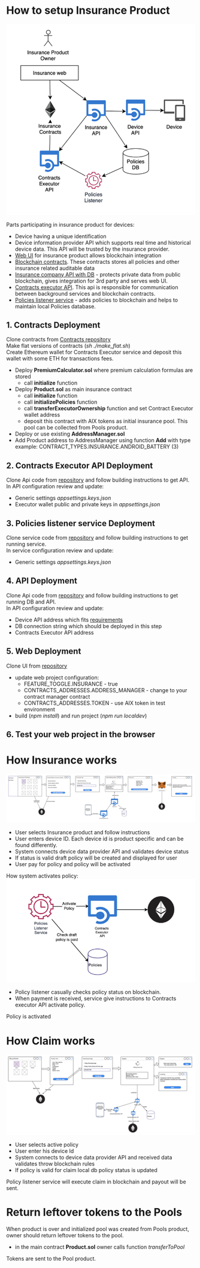 # How to setup Insurance Product

![InsuranceArchitecture](images/InsuranceArchitecture.png?raw=true "InsuranceArchitecture")

Parts participating in insurance product for devices:

- Device having a unique identification  
- Device information provider API which supports real time and historical device data. This API will be trusted by the insurance provider.  
- [Web UI](https://github.com/AigangNetwork/aigang-platform-web) for insurance product allows blockchain integration
- [Blockchain contracts](https://github.com/AigangNetwork/aigang-contracts). These contracts stores all policies and other insurance related auditable data  
- [Insurance company API with DB](https://github.com/AigangNetwork/aigang-api)  - protects private data from public blockchain, gives integration for 3rd party and serves web UI.
- [Contracts executor API](https://github.com/AigangNetwork/aigang-contracts-executor-public). This api is responsible for communication between background services and blockchain contracts.
- [Policies listener service](https://github.com/AigangNetwork/aigang-policies-listener-public) - adds policies to blockchain and helps to maintain local Policies database.

## 1. Contracts Deployment

Clone contracts from [Contracts repository](https://github.com/AigangNetwork/aigang-contracts)  
Make flat versions of contracts (*sh ./make_flat.sh*)  
Create Ethereum wallet for Contracts Executor service and deposit this wallet with some ETH for transactions fees.

- Deploy **PremiumCalculator.sol** where premium calculation formulas are stored
  - call **initialize** function  
- Deploy **Product.sol** as main insurance contract
  - call **initialize** function 
  - call **initializePolicies** function  
  - call **transferExecutorOwnership** function and set Contract Executor wallet address
  - deposit this contract with AIX tokens as initial insurance pool. This pool can be collected from Pools product.
- Deploy or use existing **AddressManager.sol**
- Add Product address to AddressManager using function **Add** with type example: CONTRACT_TYPES.INSURANCE.ANDROID_BATTERY (3)

## 2. Contracts Executor API Deployment

Clone Api code from [repository](https://github.com/AigangNetwork/aigang-contracts-executor-public) and follow building instructions to get API.  
In API configuration review and update:  

- Generic settings *appsettings.keys.json*
- Executor wallet public and private keys in *appsettings.json*

## 3. Policies listener service Deployment

Clone service code from [repository](hhttps://github.com/AigangNetwork/aigang-policies-listener-publici) and follow building instructions to get running service.  
In service configuration review and update:  

- Generic settings *appsettings.keys.json*

## 4. API Deployment

Clone Api code from [repository](https://github.com/AigangNetwork/aigang-api) and follow building instructions to get running DB and API.  
In API configuration review and update:  

- Device API address which fits [requirements](DeviceAPI.md)
- DB connection string which should be deployed in this step  
- Contracts Executor API address  

## 5. Web Deployment

Clone UI from [repository](https://github.com/AigangNetwork/aigang-platform-web)  

- update web project configuration:
  - FEATURE_TOGGLE.INSURANCE - true  
  - CONTRACTS_ADDRESSES.ADDRESS_MANAGER - change to your contract manager contract  
  - CONTRACTS_ADDRESSES.TOKEN - use AIX token in test environment  
- build (*npm install*) and run project (*npm run localdev*)
 
## 6. Test your web project in the browser  

# How Insurance works

![Insurance flow](images/InsuranceFlow.png?raw=true)

- User selects Insurance product and follow instructions  
- User enters device ID. Each device id is product specific and can be found differently.
- System connects device data provider API and validates device status
- If status is valid draft policy will be created and displayed for user
- User pay for policy and policy will be activated

How system activates policy:  
![Insurance flow](images/InsuranceActivation.png?raw=true)

- Policy listener casually checks policy status on blockchain.
- When payment is received, service give instructions to Contracts executor API activate policy.

Policy is activated


# How Claim works

![Insurance claim](images/InsuranceClaim.png?raw=true)

- User selects active policy  
- User enter his device Id  
- System connects to device data provider API and received data validates throw blockchain rules  
- If policy is valid for claim local db policy status is updated 

Policy listener service will execute claim in blockchain and payout will be sent.

# Return leftover tokens to the Pools

When product is over and initialized pool was created from Pools product, owner should return leftover tokens to the pool.

- in the main contract **Product.sol** owner calls function *transferToPool*

Tokens are sent to the Pool product.